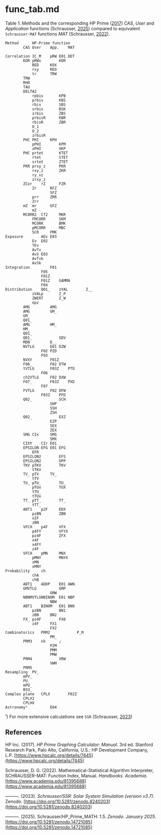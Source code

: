 # func_tab.md

Table 1. Methods and the corresponding HP Prime ([2017](https://www.hpcalc.org/details/7445)) *CAS*, *User* and *Application* functions (Schrausser, [2025](https://doi.org/10.5281/zenodo.14721085)) compared to equivalent `Schrausser-MAT` functions *MAT* (Schrausser, [2022](https://www.academia.edu/81395688)).			
~~~
Method		HP-Prime function			
		CAS	User	App.	MAT

Correlation	IC_M	pRW	E01	DET
		KOR	pRWx		KOR
			RED		KOX
			rxy		RED
			tr		TRW
		TRW		
		RHO			
		TAU			
		DELTA2			
			rpbis		KPB
			prbis		KBS
			rbis		SBS
			srbis		BSK
			zrbis		ZBS
			prbisR		KBR
			rbisR		ZBR
			U_1		
			U_2		
			zrbisR		
		PHC	PHI		KPH
			pPHI		KPM
			xPHI		XKP
		PHC	prtet		KTET
			rtet		STET
			srtet		ZTET
		PKR	prxy_z		PKR
			rxy_z		ZKR
			ry_xz		
			zrxy_z		
		ZCor	rZ		FZR
			Zr		RFZ
					SFZ
			prr		ZRR
			Zrr		
		mZ	mr		GFZ
			mZ		
		MCORR2	Cf2		MKR
			FMCORR		SKM
			MCORR		BMK
			pMCORR		MBC
			SCR		FMK
Exposure		AEv	E03	
			Ev	E02	
			TEv		
			AvTv		
			AvS	E03	
			AvTvk		
			AvSk		
Integration			F01	
				F05	
				F01Z	
				F01Z	GAMMA
				F04	
Distribution	Q01_	zVAL		Z__
			zVALp		Z_P
			ZWERT		Z_W
			npz		
		AMG			AMG
		AMG			GM_
		GM_			
		Q01_			
		AMG			HM_
		HM_			
		Q01_			
		Q01_			SDV
		MDN			D__
		NVTLG		E01	DZW
				F02	PZD
				F03
		NVXY		F01Z	
		F06_		F02	DTW
		tVTLG		F03Z	PTD
				F06	
		ch2VTLG		F02	DXW
		F07_		F03Z	PXD
				F07	
		FVTLG		F02	DFW
				F03Z	PFD
		Q02_			SCH
					SHP
					SSH
					ZSH
		Q02_			EXZ
					EZP
					SEX
					ZEX
		SMG	CIx		SMG
					SMX
		CIXY	CIr	E01	
		EPSILON	EFG	E01	EFG
			EFR		
		EPSILON2		EFS
		EPSILON2		OPP
		TKV	pTKV		TKV
			tTKV		
		TV_	pTV		TV_
			tTV		
		TU_	pTU_		TU_
			pTUx		TUX
			tTU_		
			tTUx		
		TT_	pTT_		TT_
			tTT_		
		ABT1	p2F		EDX
			pzBN		ZBN
			x2F		
			zBN		
		VFCH	p4F		VFX
			p4FY		VFYX
			pz4F		ZFX
			x4F		
			x4FY		
			z4F		
		VFCH	pMN		MNX
			pMNY		MNYX
			xMN		
			xMNY		
Probability		ch		
			chA		
			chB		
		ABT1	ADDP	E01	AWN
		GMVTLG			GMP
					GMW
		NBNMVTLGNBINOM	E01	NBP
					NBW
		ABT1	BINOM	E01	BN0
			pzBN		BN1
			zBN		BN2
		FX_	pz4F		FX0
			z4F		FX1
					FX2
Combinatorics	PRM2			P_M
					PM_
		PRM3	nk		;
					P2M
					PMM
					PMW
		PRM4			VRW
					VWM
		PRM5			
Resampling	PV_			
		mPV_			
		PU_			
		mPU_			
		BtU_			
Complex plane	CPLX		F02Z	
		CPLX2			
		CPLHX			
Astronomy¹			E04
~~~
¹) For more extensive calculations see `SSR` (Schrausser, [2023](https://doi.org/10.5281/zenodo.8240203))

## References

HP Inc. (2017). *HP Prime Graphing Calculator: Manual*. 3rd ed. Stanford Research Park, Palo Alto, California, U.S.: HP Development Company, L.P. [https://www.hpcalc.org/details/7445](https://www.hpcalc.org/details/7445)

Schrausser, D. G. (2022). Mathematical-Statistical Algorithm Interpreter, SCHRAUSSER-MAT: Function Index, Manual. *Handbooks. Academia*. [https://www.academia.edu/81395688](https://www.academia.edu/81395688)

———. (2023). *Schrausser/SSR: Solar System Simulation (version v3.7)*. Zenodo. [https://doi.org/10.5281/zenodo.8240203](https://doi.org/10.5281/zenodo.8240203)

———. (2025). Schrausser/HP_Prime_MATH: 1.5. *Zenodo. January 2025*. [https://doi.org/10.5281/zenodo.14721085](https://doi.org/10.5281/zenodo.14721085)

